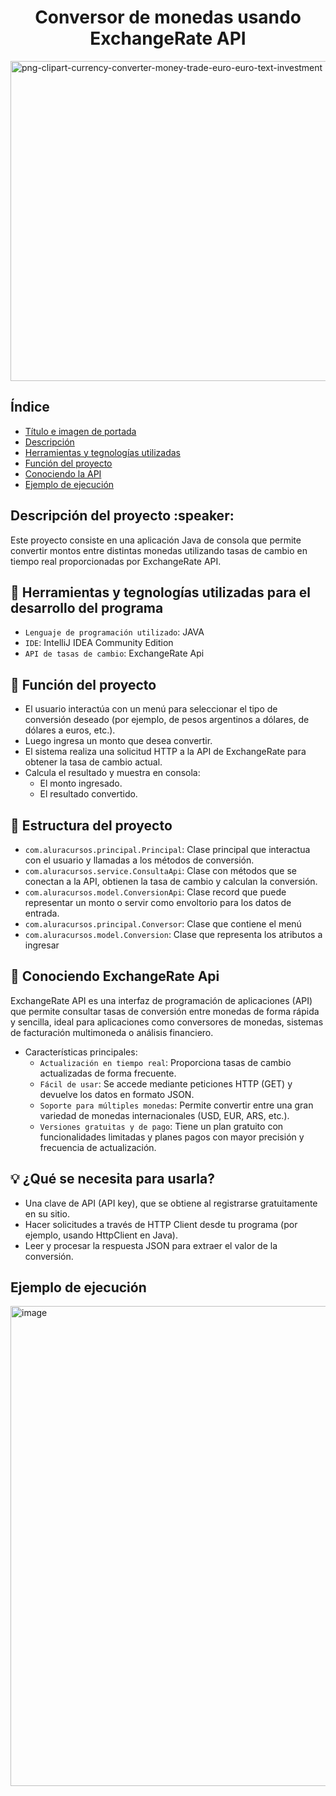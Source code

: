 <h1 align="center"> Conversor de monedas usando ExchangeRate API</h1>
<img width="900" height="512" alt="png-clipart-currency-converter-money-trade-euro-euro-text-investment" src="https://github.com/user-attachments/assets/1147f05c-3917-4ef9-970d-e235797cd9ac" />


## Índice
* [Título e imagen de portada](#Título-e-imagen-de-portada)
* [Descripción](#descripción)
* [Herramientas y tegnologías utilizadas](#herramientas-y-tegnologías-utilizadas)
* [Función del proyecto](#función-del-proyecto)
* [Conociendo la API](#conociendo-la-api)
* [Ejemplo de ejecución](#ejemplo-de-ejecución)
  
<h2>Descripción del proyecto :speaker:</h2>
Este proyecto consiste en una aplicación Java de consola que permite convertir montos entre distintas monedas utilizando tasas de cambio en tiempo real proporcionadas por ExchangeRate API.

## :wrench: Herramientas y tegnologías utilizadas para el desarrollo del programa
-  `Lenguaje de programación utilizado`: JAVA
-  `IDE`: IntelliJ IDEA Community Edition
-  `API de tasas de cambio`: ExchangeRate Api

## :hammer: Función del proyecto
- El usuario interactúa con un menú para seleccionar el tipo de conversión deseado (por ejemplo, de pesos argentinos a dólares, de dólares a euros, etc.).
- Luego ingresa un monto que desea convertir.
- El sistema realiza una solicitud HTTP a la API de ExchangeRate para obtener la tasa de cambio actual.
- Calcula el resultado y muestra en consola:
   - El monto ingresado.
   - El resultado convertido.
 
 ## :bridge_at_night: Estructura del proyecto
-  `com.aluracursos.principal.Principal`: Clase principal que interactua con el usuario y llamadas a los métodos de conversión.
-  `com.aluracursos.service.ConsultaApi`: Clase con métodos que se conectan a la API, obtienen la tasa de cambio y calculan la conversión.
-  `com.aluracursos.model.ConversionApi`: Clase record que puede representar un monto o servir como envoltorio para los datos de entrada.
- `com.aluracursos.principal.Conversor`: Clase que contiene el menú
- `com.aluracursos.model.Conversion`: Clase que representa los atributos a ingresar

  
## :pushpin: Conociendo ExchangeRate Api
ExchangeRate API es una interfaz de programación de aplicaciones (API) que permite consultar tasas de conversión entre monedas de forma rápida y sencilla, ideal para aplicaciones como conversores de monedas, sistemas de facturación multimoneda o análisis financiero.
- Características principales:
  - `Actualización en tiempo real`: Proporciona tasas de cambio actualizadas de forma frecuente.
  - `Fácil de usar`: Se accede mediante peticiones HTTP (GET) y devuelve los datos en formato JSON.
  - `Soporte para múltiples monedas`: Permite convertir entre una gran variedad de monedas internacionales (USD, EUR, ARS, etc.).
  - `Versiones gratuitas y de pago`: Tiene un plan gratuito con funcionalidades limitadas y planes pagos con mayor precisión y frecuencia de actualización.



 ## :bulb: ¿Qué se necesita para usarla?
- Una clave de API (API key), que se obtiene al registrarse gratuitamente en su sitio.
- Hacer solicitudes a través de HTTP Client desde tu programa (por ejemplo, usando HttpClient en Java).
- Leer y procesar la respuesta JSON para extraer el valor de la conversión.

## Ejemplo de ejecución

<img width="1366" height="768" alt="image" src="https://github.com/user-attachments/assets/4d1c83e0-5597-4dff-9cf8-94c52dcad5ee" />
